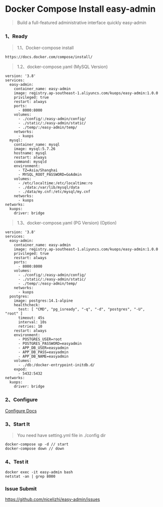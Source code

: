 # Docker Compose Install easy-admin
> Build a full-featured administrative interface quickly easy-admin

### 1、Ready

> 1.1、Docker-compose install

```
https://docs.docker.com/compose/install/
```

> 1.2、docker-compose.yaml (MySQL Version)
```
version: '3.8'
services:
  easy-admin:
    container_name: easy-admin
    image: registry.ap-southeast-1.aliyuncs.com/kuops/easy-admin:1.0.0
    privileged: true
    restart: always
    ports:
      - 8000:8000
    volumes:
      - ./config/:/easy-admin/config/
      - ./static/:/easy-admin/static/
      - ./temp/:/easy-admin/temp/
    networks:
      - kuops
  mysql:
    container_name: mysql
    image: mysql:5.7.26
    hostname: mysql
    restart: always
    command: mysqld
    environment:
      - TZ=Asia/Shanghai
      - MYSQL_ROOT_PASSWORD=GoAdmin
    volumes:
      - /etc/localtime:/etc/localtime:ro
      - ./data:/var/lib/mysql/data
      - ./data/my.cnf:/etc/mysql/my.cnf
    networks:
      - kuops
networks:
  kuops:
    driver: bridge
```

> 1.3、docker-compose.yaml (PG Version) (Option)
```
version: '3.8'
services:
  easy-admin:
    container_name: easy-admin
    image: registry.ap-southeast-1.aliyuncs.com/kuops/easy-admin:1.0.0
    privileged: true
    restart: always
    ports:
      - 8000:8000
    volumes:
      - ./config/:/easy-admin/config/
      - ./static/:/easy-admin/static/
      - ./temp/:/easy-admin/temp/
    networks:
      - kuops
  postgres:
    image: postgres:14.1-alpine
    healthcheck:
      test: [ "CMD", "pg_isready", "-q", "-d", "postgres", "-U", "root" ]
      timeout: 45s
      interval: 10s
      retries: 10
    restart: always
    environment:
      - POSTGRES_USER=root
      - POSTGRES_PASSWORD=easyadmin
      - APP_DB_USER=easyadmin
      - APP_DB_PASS=easyadmin
      - APP_DB_NAME=easyadmin
    volumes:
      - ./db:/docker-entrypoint-initdb.d/
    expod:
      - 5432:5432
networks:
  kuops:
    driver: bridge
```
### 2、Configure

[Configure Docs](https://nicelizhi.github.io/easy-admin/guide/configure/)

### 3、Start It

> You need have setting.yml file in ./config dir
```
docker-compose up -d // start
docker-compose down // down
```

### 4、Test it

```
docker exec -it easy-admin bash 
netstat -an | grep 8000
```

### Issue Submit
https://github.com/nicelizhi/easy-admin/issues

